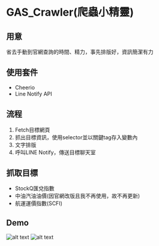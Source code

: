 # GAS_Crawler(爬蟲小精靈)
## 用意
省去手動到官網查詢的時間、精力，事先排版好，資訊簡潔有力
## 使用套件
- Cheerio
- Line Notify API
## 流程
1. Fetch目標網頁
2. 抓出目標資訊，使用selector並以關鍵tag存入變數內
3. 文字排版
4. 呼叫LINE Notify，傳送目標聊天室
## 抓取目標
- StockQ匯兌指數
- 中油汽油油價(因官網改版且我不再使用，故不再更新)
- 航運運價指數(SCFI)
## Demo
![alt text](https://i.imgur.com/MpBl53S.png)
![alt text](https://i.imgur.com/ytrLzjc.png)
